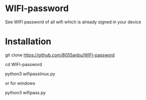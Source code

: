 # WIFI-password
See WIFI password of all wifi which is already signed in your device

# Installation
git clone https://github.com/8055anbu/WIFI-password

cd WIFI-password

python3 wifipasslinux.py

or for windows

python3 wifipass.py
